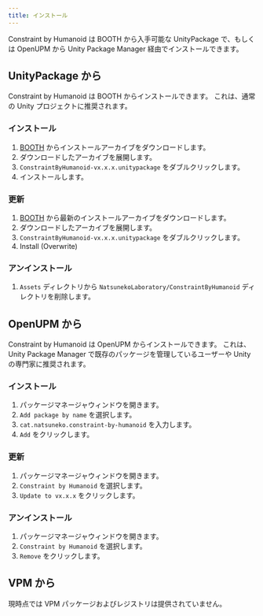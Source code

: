 ```yaml
---
title: インストール
---
```


Constraint by Humanoid は BOOTH から入手可能な UnityPackage で、もしくは OpenUPM から Unity Package Manager 経由でインストールできます。

## UnityPackage から

Constraint by Humanoid は BOOTH からインストールできます。
これは、通常の Unity プロジェクトに推奨されます。

### インストール

1. [BOOTH](https://natsuneko-vrc.booth.pm/items/3834876) からインストールアーカイブをダウンロードします。
2. ダウンロードしたアーカイブを展開します。
3. `ConstraintByHumanoid-vx.x.x.unitypackage` をダブルクリックします。
4. インストールします。

### 更新

1. [BOOTH](https://natsuneko-vrc.booth.pm/items/3834876) から最新のインストールアーカイブをダウンロードします。
2. ダウンロードしたアーカイブを展開します。
3. `ConstraintByHumanoid-vx.x.x.unitypackage` をダブルクリックします。
4. Install (Overwrite)

### アンインストール

1. `Assets` ディレクトリから `NatsunekoLaboratory/ConstraintByHumanoid` ディレクトリを削除します。

## OpenUPM から

Constraint by Humanoid は OpenUPM からインストールできます。
これは、Unity Package Manager で既存のパッケージを管理しているユーザーや Unity の専門家に推奨されます。

### インストール

1. パッケージマネージャウィンドウを開きます。
2. `Add package by name` を選択します。
3. `cat.natsuneko.constraint-by-humanoid` を入力します。
4. `Add` をクリックします。

### 更新

1. パッケージマネージャウィンドウを開きます。
2. `Constraint by Humanoid` を選択します。
3. `Update to vx.x.x` をクリックします。

### アンインストール

1. パッケージマネージャウィンドウを開きます。
2. `Constraint by Humanoid` を選択します。
3. `Remove` をクリックします。

## VPM から

現時点では VPM パッケージおよびレジストリは提供されていません。
